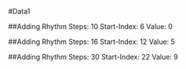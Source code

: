 #Data1

##Adding Rhythm
Steps: 10
Start-Index: 6
Value: 0

##Adding Rhythm
Steps: 16
Start-Index: 12
Value: 5

##Adding Rhythm
Steps: 30
Start-Index: 22
Value: 9



